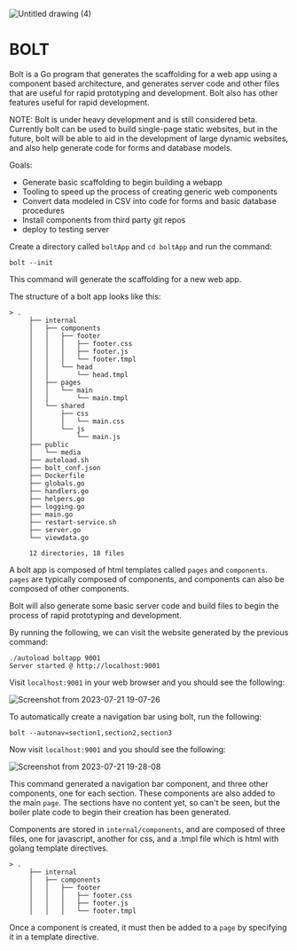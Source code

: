 ![Untitled drawing (4)](https://github.com/hartsfield/bolt/assets/30379836/b551f0d4-53e5-4309-b7d7-9fc26b7eaa76)

# BOLT

Bolt is a Go program that generates the scaffolding for a web app using a 
component based architecture, and generates server code and other files that
are useful for rapid prototyping and development. Bolt also has other features
useful for rapid development. 

NOTE: Bolt is under heavy development and is still considered beta. Currently 
bolt can be used to build single-page static websites, but in the future, bolt 
will be able to aid in the development of large dynamic websites, and also help
generate code for forms and database models. 

Goals:
 - Generate basic scaffolding to begin building a webapp
 - Tooling to speed up the process of creating generic web components
 - Convert data modeled in CSV into code for forms and basic database procedures
 - Install components from third party git repos
 - deploy to testing server

Create a directory called `boltApp` and `cd boltApp` and run the command:

    bolt --init

This command will generate the scaffolding for a new web app.

The structure of a bolt app looks like this:

    > .
         ├── internal
         │   ├── components
         │   │   ├── footer
         │   │   │   ├── footer.css
         │   │   │   ├── footer.js
         │   │   │   └── footer.tmpl
         │   │   └── head
         │   │       └── head.tmpl
         │   ├── pages
         │   │   └── main
         │   │       └── main.tmpl
         │   └── shared
         │       ├── css
         │       │   └── main.css
         │       └── js
         │           └── main.js
         ├── public
         │   └── media
         ├── autoload.sh
         ├── bolt_conf.json
         ├── Dockerfile
         ├── globals.go
         ├── handlers.go
         ├── helpers.go
         ├── logging.go
         ├── main.go
         ├── restart-service.sh
         ├── server.go
         └── viewdata.go
         
         12 directories, 18 files

A bolt app is composed of html templates called `pages` and `components`. `pages`
are typically composed of components, and components can also be composed of
other components. 

Bolt will also generate some basic server code and build files to begin the 
process of rapid prototyping and development. 

By running the following, we can visit the website generated by the previous 
command:

    ./autoload boltapp 9001
    Server started @ http://localhost:9001

Visit `localhost:9001` in your web browser and you should see the following:

![Screenshot from 2023-07-21 19-07-26](https://github.com/hartsfield/bolt/assets/30379836/832f4789-9212-4af9-9d00-594043bfaa41)

To automatically create a navigation bar using bolt, run the following:

    bolt --autonav=section1,section2,section3

Now visit `localhost:9001` and you should see the following:

![Screenshot from 2023-07-21 19-28-08](https://github.com/hartsfield/bolt/assets/30379836/51c8d948-e086-4d4c-bb90-67f1590b8030)

This command generated a navigation bar component, and three other components, 
one for each section. These components are also added to the main `page`. The 
sections have no content yet, so can't be seen, but the boiler plate code to 
begin their creation has been generated.

Components are stored in `internal/components`, and are composed of three files,
one for javascript, another for css, and a .tmpl file which is html with golang 
template directives.

    > .
         ├── internal
         │   ├── components
         │   │   ├── footer
         │   │   │   ├── footer.css
         │   │   │   ├── footer.js
         │   │   │   └── footer.tmpl


Once a component is created, it must then be added to a `page` by specifying it 
in a template directive.
